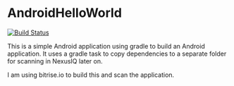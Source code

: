 # AndroidHelloWorld
[![Build Status](https://img.shields.io/bitrise/538a8bf65fbf9a94/master.svg?token=7SCdHkZ6VM4D25HWDjjpKQ)](https://app.bitrise.io/app/538a8bf65fbf9a94#/builds)

This is a simple Android application using gradle to build an Android application. It uses a gradle task to copy dependencies to a separate folder for scanning in NexusIQ later on.

I am using bitrise.io to build this and scan the application.
